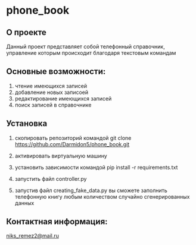 # phone_book 

## О проекте
Данный проект представляет собой телефонный справочник, управление которым происходит благодаря текстовым командам

## Основные возможности:
1. чтение имеющихся записей
2. добавление новых записоей
3. редактирование имеющихся записей
4. поиск записей в справочнике

## Установка
1. скопировать репозиторий командой git clone https://github.com/Darmidon5/phone_book.git
2. активировать виртуальную машину
3. установить зависимости командой pip install -r requirements.txt
4. запустить файл controller.py

5. запустив файл creating_fake_data.py вы сможете заполнить телефонную книгу любым количеством случайно сгенерированных данных

## Контактная информация:
niks_remez2@mail.ru


